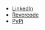 - [LinkedIn](https://www.linkedin.com/in/artg/)
- [Revercode](https://revercode.com/)
- [PyPi](https://pypi.org/user/rtmigo/)
